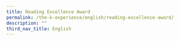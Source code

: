 ```yaml
---
title: Reading Excellence Award
permalink: /the-k-experience/english/reading-excellence-award/
description: ""
third_nav_title: English
---
```

